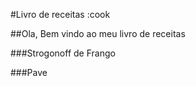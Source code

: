 #Livro de receitas :cook

##Ola, Bem vindo ao meu livro de receitas 

###Strogonoff de Frango

###Pave

